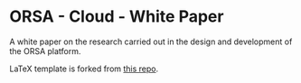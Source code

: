 
# ORSA - Cloud - White Paper

A white paper on the research carried out in the design and development of the ORSA platform.

LaTeX template is forked from [this repo](https://github.com/brenhinkeller/preprint-template.tex/).
